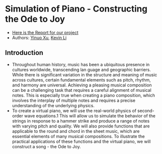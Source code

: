 # Simulation of Piano - Constructing the Ode to Joy 
* [Here is the Report for our project](https://docs.google.com/document/d/1YFvwWUA-OboXhtZQ-PiQBrU8E3DFvm1ECELqBM9XU64/edit)
* Authors: [Yinuo Xu](https://github.com/YinoXu), [Kevin Li](https://github.com/kevinli2001)

## Introduction 
* Throughout human history, music has been a ubiquitous presence in cultures worldwide, transcending lan guage and geographic barriers. While there is significant variation in the structure and meaning of music across cultures, certain fundamental elements such as pitch, rhythm, and harmony are universal. Achieving a pleasing musical composition can be a challenging task that requires a careful alignment of musical notes. This is especially true when creating a piano composition, which involves the interplay of multiple notes and requires a precise understanding of the underlying physics. 
* To create a virtual piano, we will use the real-world physics of second-order wave equations.1 This will allow us to simulate the behavior of the strings in response to a hammer strike and produce a range of notes with varying pitch and quality. We will also provide functions that are applicable to the round and chord in the sheet music, which are essential elements of many musical compositions. 
To illustrate the practical applications of these functions and the virtual piano, we will construct a song - the Ode to Joy.

